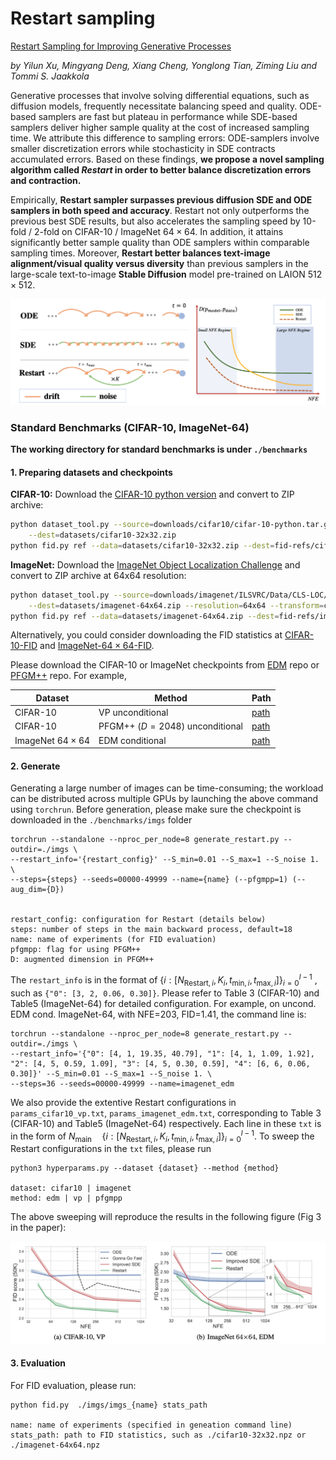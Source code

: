 # Restart sampling

[Restart Sampling for Improving Generative Processes]()

*by Yilun Xu, Mingyang Deng, Xiang Cheng, Yonglong Tian, Ziming Liu and Tommi S. Jaakkola*



Generative processes that involve solving differential equations, such as diffusion models, frequently necessitate balancing speed and quality. ODE-based samplers are fast but plateau in performance while SDE-based samplers deliver higher sample quality at the cost of increased sampling time.  We attribute this difference to sampling errors: ODE-samplers involve smaller discretization errors while stochasticity in SDE contracts accumulated errors. Based on these findings, **we propose a novel sampling algorithm called *Restart* in order to better balance discretization errors and contraction.** 

Empirically, **Restart sampler surpasses previous diffusion SDE and ODE samplers in both speed and accuracy**. Restart not only outperforms the previous best SDE results, but also accelerates the sampling speed by 10-fold / 2-fold on CIFAR-10 / ImageNet $64{\times} 64$. In addition, it attains significantly better sample quality than ODE samplers within comparable sampling times. Moreover, **Restart better balances text-image alignment/visual quality versus diversity** than previous samplers in the large-scale text-to-image **Stable Diffusion** model pre-trained on LAION $512{\times} 512$.



![schematic](assets/restart.png)





### Standard Benchmarks (CIFAR-10, ImageNet-64)

**The working directory for standard benchmarks is under `./benchmarks`**

#### 1. Preparing datasets and checkpoints

**CIFAR-10:** Download the [CIFAR-10 python version](https://www.cs.toronto.edu/~kriz/cifar.html) and convert to ZIP archive:

```.bash
python dataset_tool.py --source=downloads/cifar10/cifar-10-python.tar.gz \
    --dest=datasets/cifar10-32x32.zip
python fid.py ref --data=datasets/cifar10-32x32.zip --dest=fid-refs/cifar10-32x32.npz
```

**ImageNet:** Download the [ImageNet Object Localization Challenge](https://www.kaggle.com/competitions/imagenet-object-localization-challenge/data) and convert to ZIP archive at 64x64 resolution:

```.bash
python dataset_tool.py --source=downloads/imagenet/ILSVRC/Data/CLS-LOC/train \
    --dest=datasets/imagenet-64x64.zip --resolution=64x64 --transform=center-crop
python fid.py ref --data=datasets/imagenet-64x64.zip --dest=fid-refs/imagenet-64x64.npz
```

Alternatively, you could consider downloading the FID statistics at [CIFAR-10-FID](https://nvlabs-fi-cdn.nvidia.com/edm/fid-refs/cifar10-32x32.npz) and [ImageNet-$64\times 64$-FID](https://nvlabs-fi-cdn.nvidia.com/edm/fid-refs/imagenet-64x64.npz).



Please download the CIFAR-10 or ImageNet checkpoints from [EDM](https://github.com/NVlabs/edm) repo or [PFGM++](https://github.com/Newbeeer/pfgmpp) repo. For example,

| Dataset                | Method                          | Path                                                         |
| ---------------------- | ------------------------------- | ------------------------------------------------------------ |
| CIFAR-10               | VP unconditional                | [path](https://nvlabs-fi-cdn.nvidia.com/edm/pretrained/baseline/baseline-cifar10-32x32-uncond-vp.pkl) |
| CIFAR-10               | PFGM++ ($D=2048$) unconditional | [path](https://drive.google.com/drive/folders/1sZ7vh7o8kuXfFjK8ROWXxtEZi8Srewgo) |
| ImageNet $64\times 64$ | EDM conditional                 | [path](https://nvlabs-fi-cdn.nvidia.com/edm/pretrained/edm-imagenet-64x64-cond-adm.pkl) |



#### 2. Generate

Generating a large number of images can be time-consuming; the workload can be distributed across multiple GPUs by launching the above command using `torchrun`. Before generation, please make sure the checkpoint is downloaded in the `./benchmarks/imgs` folder

```shell
torchrun --standalone --nproc_per_node=8 generate_restart.py --outdir=./imgs \ 
--restart_info='{restart_config}' --S_min=0.01 --S_max=1 --S_noise 1. \
--steps={steps} --seeds=00000-49999 --name={name} (--pfgmpp=1) (--aug_dim={D})


restart_config: configuration for Restart (details below)
steps: number of steps in the main backward process, default=18
name: name of experiments (for FID evaluation)
pfgmpp: flag for using PFGM++
D: augmented dimension in PFGM++
```

The `restart_info` is in the format of  $\lbrace i: [N_{\textrm{Restart},i}, K_i, t_{\textrm{min}, i}, t_{\textrm{max}, i}] \rbrace_{i=0}^{l-1}$ , such as `{"0": [3, 2, 0.06, 0.30]}`. Please refer to Table 3 (CIFAR-10) and Table5 (ImageNet-64) for detailed configuration. For example, on uncond. EDM cond. ImageNet-64, with NFE=203, FID=1.41, the command line is:

```shell
torchrun --standalone --nproc_per_node=8 generate_restart.py --outdir=./imgs \ 
--restart_info='{"0": [4, 1, 19.35, 40.79], "1": [4, 1, 1.09, 1.92], "2": [4, 5, 0.59, 1.09], "3": [4, 5, 0.30, 0.59], "4": [6, 6, 0.06, 0.30]}' --S_min=0.01 --S_max=1 --S_noise 1. \
--steps=36 --seeds=00000-49999 --name=imagenet_edm
```

We also provide the extentive Restart configurations in `params_cifar10_vp.txt`, `params_imagenet_edm.txt`, corresponding to Table 3 (CIFAR-10) and Table5 (ImageNet-64) respectively. Each line in these `txt` is in the form of $N_{\textrm{main}} \quad \lbrace i: [N_{\textrm{Restart},i}, K_i, t_{\textrm{min}, i}, t_{\textrm{max}, i}]\rbrace_{i=0}^{l-1}$. To sweep the Restart configurations in the `txt` files, please run

```shell
python3 hyperparams.py --dataset {dataset} --method {method}

dataset: cifar10 | imagenet
method: edm | vp | pfgmpp
```

The above sweeping will reproduce the results in the following figure (Fig 3 in the paper):

![schematic](assets/fig_3.png)

#### 3. Evaluation

For FID evaluation, please run:

```shell
python fid.py  ./imgs/imgs_{name} stats_path

name: name of experiments (specified in geneation command line)
stats_path: path to FID statistics, such as ./cifar10-32x32.npz or ./imagenet-64x64.npz
```



